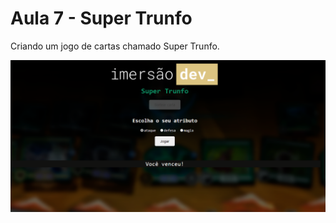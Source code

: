 # Aula 7 - Super Trunfo
Criando um jogo de cartas chamado Super Trunfo.

<p>
  <img src=".github/superTrunfo.png">
</p>
